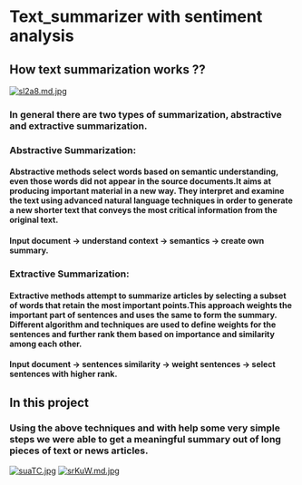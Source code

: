 # Text_summarizer with sentiment analysis 
## How text summarization works ??
[![sl2a8.md.jpg](https://i.im.ge/2021/07/20/sl2a8.md.jpg)](https://im.ge/i/sl2a8)
### In general there are two types of summarization, abstractive and extractive summarization.
### **Abstractive Summarization**: 
#### Abstractive methods select words based on semantic understanding, even those words did not appear in the source documents.It aims at producing important material in a new way. They interpret and examine the text using advanced natural language techniques in order to generate a new shorter text that conveys the most critical information from the original text.
#### Input document → understand context → semantics → create own summary.
### **Extractive Summarization**: 
#### Extractive methods attempt to summarize articles by selecting a subset of words that retain the most important points.This approach weights the important part of sentences and uses the same to form the summary. Different algorithm and techniques are used to define weights for the sentences and further rank them based on importance and similarity among each other.
#### Input document → sentences similarity → weight sentences → select sentences with higher rank.

## In this project 
### Using the above techniques and with help some very simple steps we were able to get a meaningful summary out of long pieces of text or news articles.
[![suaTC.jpg](https://i.im.ge/2021/07/20/suaTC.jpg)](https://im.ge/i/suaTC) [![srKuW.md.jpg](https://i.im.ge/2021/07/20/srKuW.md.jpg)](https://im.ge/i/srKuW) 
